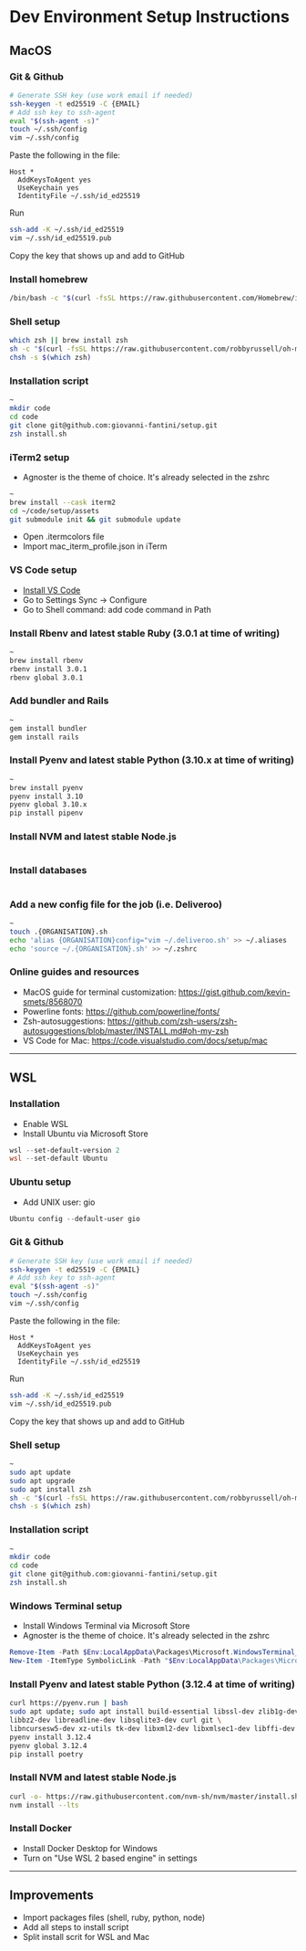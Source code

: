 # Dev Environment Setup Instructions

## MacOS

### Git & Github

```bash
# Generate SSH key (use work email if needed)
ssh-keygen -t ed25519 -C {EMAIL}
# Add ssh key to ssh-agent
eval "$(ssh-agent -s)"
touch ~/.ssh/config
vim ~/.ssh/config
```

Paste the following in the file:

```
Host *
  AddKeysToAgent yes
  UseKeychain yes
  IdentityFile ~/.ssh/id_ed25519
```

Run

```bash
ssh-add -K ~/.ssh/id_ed25519
vim ~/.ssh/id_ed25519.pub
```

Copy the key that shows up and add to GitHub

### Install homebrew

```bash
/bin/bash -c "$(curl -fsSL https://raw.githubusercontent.com/Homebrew/install/HEAD/install.sh)"
```

### Shell setup

```bash
which zsh || brew install zsh
sh -c "$(curl -fsSL https://raw.githubusercontent.com/robbyrussell/oh-my-zsh/master/tools/install.sh)"
chsh -s $(which zsh)
```

### Installation script

```zsh
~
mkdir code
cd code
git clone git@github.com:giovanni-fantini/setup.git
zsh install.sh
```

### iTerm2 setup

- Agnoster is the theme of choice. It's already selected in the zshrc

```zsh
~
brew install --cask iterm2
cd ~/code/setup/assets
git submodule init && git submodule update
```

- Open .itermcolors file
- Import mac_iterm_profile.json in iTerm

### VS Code setup

- [Install VS Code](https://code.visualstudio.com/docs?dv=osx)
- Go to Settings Sync -> Configure
- Go to Shell command: add code command in Path

### Install Rbenv and latest stable Ruby (3.0.1 at time of writing)

```zsh
~
brew install rbenv
rbenv install 3.0.1
rbenv global 3.0.1
```

### Add bundler and Rails

```zsh
~
gem install bundler
gem install rails
```

### Install Pyenv and latest stable Python (3.10.x at time of writing)

```zsh
~
brew install pyenv
pyenv install 3.10
pyenv global 3.10.x
pip install pipenv
```

### Install NVM and latest stable Node.js

```zsh
```

### Install databases

```zsh
```

### Add a new config file for the job (i.e. Deliveroo)

```zsh
~
touch .{ORGANISATION}.sh
echo 'alias {ORGANISATION}config="vim ~/.deliveroo.sh' >> ~/.aliases
echo 'source ~/.{ORGANISATION}.sh' >> ~/.zshrc
```

### Online guides and resources

- MacOS guide for terminal customization: <https://gist.github.com/kevin-smets/8568070>
- Powerline fonts: <https://github.com/powerline/fonts/>
- Zsh-autosuggestions: <https://github.com/zsh-users/zsh-autosuggestions/blob/master/INSTALL.md#oh-my-zsh>
- VS Code for Mac: <https://code.visualstudio.com/docs/setup/mac>

---

## WSL

### Installation

- Enable WSL
- Install Ubuntu via Microsoft Store

```PowerShell
wsl --set-default-version 2
wsl --set-default Ubuntu
```

### Ubuntu setup

- Add UNIX user: gio

```PowerShell
Ubuntu config --default-user gio
```

### Git & Github

```bash
# Generate SSH key (use work email if needed)
ssh-keygen -t ed25519 -C {EMAIL}
# Add ssh key to ssh-agent
eval "$(ssh-agent -s)"
touch ~/.ssh/config
vim ~/.ssh/config
```

Paste the following in the file:

```
Host *
  AddKeysToAgent yes
  UseKeychain yes
  IdentityFile ~/.ssh/id_ed25519
```

Run

```bash
ssh-add -K ~/.ssh/id_ed25519
vim ~/.ssh/id_ed25519.pub
```

Copy the key that shows up and add to GitHub

### Shell setup

```bash
~
sudo apt update
sudo apt upgrade
sudo apt install zsh
sh -c "$(curl -fsSL https://raw.githubusercontent.com/robbyrussell/oh-my-zsh/master/tools/install.sh)"
chsh -s $(which zsh)
```

### Installation script

```zsh
~
mkdir code
cd code
git clone git@github.com:giovanni-fantini/setup.git
zsh install.sh
```

### Windows Terminal setup

- Install Windows Terminal via Microsoft Store
- Agnoster is the theme of choice. It's already selected in the zshrc

```PowerShell
Remove-Item -Path $Env:LocalAppData\Packages\Microsoft.WindowsTerminal_8wekyb3d8bbwe\LocalState\settings.json -Force –Recurse
New-Item -ItemType SymbolicLink -Path "$Env:LocalAppData\Packages\Microsoft.WindowsTerminal_8wekyb3d8bbwe\LocalState\settings.json" -Target "\\wsl.localhost\Ubuntu\home\gio\code\setup\assets\windows_terminal_profile.json"
```

### Install Pyenv and latest stable Python (3.12.4 at time of writing)

```zsh
curl https://pyenv.run | bash
sudo apt update; sudo apt install build-essential libssl-dev zlib1g-dev \
libbz2-dev libreadline-dev libsqlite3-dev curl git \
libncursesw5-dev xz-utils tk-dev libxml2-dev libxmlsec1-dev libffi-dev liblzma-dev
pyenv install 3.12.4
pyenv global 3.12.4
pip install poetry
```

### Install NVM and latest stable Node.js

```zsh
curl -o- https://raw.githubusercontent.com/nvm-sh/nvm/master/install.sh | bash
nvm install --lts
```

### Install Docker

- Install Docker Desktop for Windows
- Turn on "Use WSL 2 based engine" in settings

---

## Improvements

- Import packages files (shell, ruby, python, node)
- Add all steps to install script
- Split install scrit for WSL and Mac

